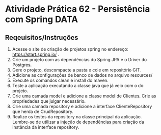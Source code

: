 # Atividade Prática 62 - Persistência com Spring DATA

## Reqeuisitos/Instruções
1. Acesse o site de criação de projetos spring no endereço:  https://start.spring.io/ .
2. Crie um projeto com as dependências do Spring JPA e o Driver do Postgres.
3. Gere o projeto, descompacte a pasta e cole em repositório GIT. 
4. Adicione as configurações de banco de dados no arquivo resources/
5. Execute os comandos clean e install do maven.
6. Teste a aplicação executando a classe java que já veio com o do projeto.
7. Crie uma camada model e adicione a classe model de Clientes. Crie as propriedades que julgar necessário.
8. Crie uma camada repository e adicione a interface ClienteRepository que herda de CrudRepository.
9. Realize os testes da repository na classe principal da aplicação. Lembre-se de utilizar a injeção de dependências para criação da instância da interface repository.
